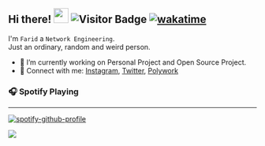## Hi there! <img width="30px" src="https://emojis.slackmojis.com/emojis/images/1536351075/4594/blob-wave.gif"> ![Visitor Badge] [![wakatime]](https://wakatime.com/@5419b4c2-b088-4f88-bea6-1acf232a8a0e)


I'm `Farid` a `Network Engineering`. <br>
Just an ordinary, random and weird person.

- 🔭 I’m currently working on Personal Project and Open Source Project.
- 🔗  Connect with me: [Instagram], [Twitter], [Polywork]

### 🎧 Spotify Playing
---
[![spotify-github-profile]](https://spotify-github-profile.vercel.app/api/view?uid=twhldi22qw4olbchk87zwy42b&redirect=true)

<!-- ![Snake animation] -->
<!-- <img style="bottom: 800px;" src="https://imgur.com/rilHVxA.png"/> -->

![](https://hit.yhype.me/github/profile?user_id=29797712)

<!-- +++++++++++++++++++++++++++++++ -->
<!-- Env -->

[wave]: https://i.imgur.com/mbOk4Sm.gif
[metrics-achievements]: https://raw.githubusercontent.com/faridhnzz/faridhnzz/master/github-metrics.svg
[snake animation]: https://raw.githubusercontent.com/faridhnzz/faridhnzz/output/github-contribution-grid-snake.svg
[spotify-github-profile]: https://spotify-github-profile.vercel.app/api/view?uid=twhldi22qw4olbchk87zwy42b&cover_image=true&theme=novatorem
[Visitor Badge]: https://gh-hits.fayln.com/faridhnzz
[Hits]: https://hits-app.vercel.app/hits?url=https%3A%2F%2Fgithub.com%2Ffaridhnzz
[wakatime]: https://wakatime.com/badge/user/5419b4c2-b088-4f88-bea6-1acf232a8a0e.svg

<!-- Sosmed -->
[Instagram]: https://go.fayln.com/instagram
[Twitter]: https://go.fayln.com/twitter
[hi@nanyaterus.com]: mailto:hi@nanyaterus.com
[Polywork]: https://go.fayln.com/polywork

<!-- +++++++++++++++++++++++++++++++ -->
